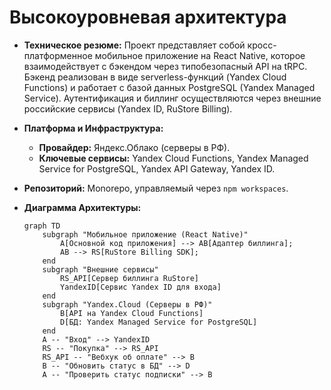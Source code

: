 # Высокоуровневая архитектура

* **Техническое резюме:**
    Проект представляет собой кросс-платформенное мобильное приложение на React Native, которое взаимодействует с бэкендом через типобезопасный API на tRPC. Бэкенд реализован в виде serverless-функций (Yandex Cloud Functions) и работает с базой данных PostgreSQL (Yandex Managed Service). Аутентификация и биллинг осуществляются через внешние российские сервисы (Yandex ID, RuStore Billing).

* **Платформа и Инфраструктура:**
    * **Провайдер:** Яндекс.Облако (серверы в РФ).
    * **Ключевые сервисы:** Yandex Cloud Functions, Yandex Managed Service for PostgreSQL, Yandex API Gateway, Yandex ID.
* **Репозиторий:** Monorepo, управляемый через `npm workspaces`.

* **Диаграмма Архитектуры:**
    ```mermaid
    graph TD
        subgraph "Мобильное приложение (React Native)"
            A[Основной код приложения] --> AB[Адаптер биллинга];
            AB --> RS[RuStore Billing SDK];
        end
        subgraph "Внешние сервисы"
            RS_API[Сервер биллинга RuStore]
            YandexID[Сервис Yandex ID для входа]
        end
        subgraph "Yandex.Cloud (Серверы в РФ)"
            B[API на Yandex Cloud Functions]
            D[БД: Yandex Managed Service for PostgreSQL]
        end
        A -- "Вход" --> YandexID
        RS -- "Покупка" --> RS_API
        RS_API -- "Вебхук об оплате" --> B
        B -- "Обновить статус в БД" --> D
        A -- "Проверить статус подписки" --> B
    ```